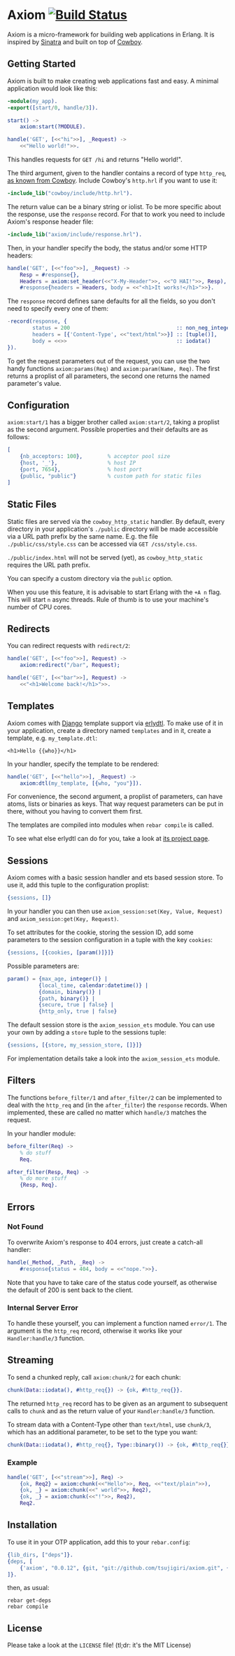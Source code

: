# Axiom [![Build Status](https://secure.travis-ci.org/tsujigiri/axiom.png?branch=master)](http://travis-ci.org/tsujigiri/axiom)

Axiom is a micro-framework for building web applications in Erlang.
It is inspired by [Sinatra](http://sinatrarb.com) and built on top of
[Cowboy](https://github.com/extend/cowboy).

## Getting Started

Axiom is built to make creating web applications fast and easy.
A minimal application would look like this:

```erlang
-module(my_app).
-export([start/0, handle/3]).

start() ->
	axiom:start(?MODULE).

handle('GET', [<<"hi">>], _Request) ->
	<<"Hello world!">>.

```

This handles requests for `GET /hi` and returns "Hello world!".

The third argument, given to the handler contains a record of type
`http_req`, [as known from Cowboy](https://github.com/extend/cowboy/blob/0c2e2224e372f01e6cf51a8e12d4856edb4cb8ac/include/http.hrl#L16).
Include Cowboy's `http.hrl` if you want to use it:

```erlang
-include_lib("cowboy/include/http.hrl").
```

The return value can be a binary string or iolist. To be more specific
about the response, use the `response` record. For that to work you
need to include Axiom's response header file:

```erlang
-include_lib("axiom/include/response.hrl").
```

Then, in your handler specify the body, the status and/or some HTTP
headers:

```erlang
handle('GET', [<<"foo">>], _Request) ->
	Resp = #response{},
	Headers = axiom:set_header(<<"X-My-Header">>, <<"O HAI!">>, Resp),
	#response{headers = Headers, body = <<"<h1>It works!</h1>">>}.
```

The `response` record defines sane defaults for all the fields, so you
don't need to specify every one of them:

```erlang
-record(response, {
		status = 200                                  :: non_neg_integer(),
		headers = [{'Content-Type', <<"text/html">>}] :: [tuple()],
		body = <<>>                                   :: iodata()
}).
```

To get the request parameters out of the request, you can use the two
handy functions `axiom:params(Req)` and `axiom:param(Name, Req)`.
The first returns a proplist of all parameters, the second one returns
the named parameter's value.


## Configuration

`axiom:start/1` has a bigger brother called `axiom:start/2`, taking a
proplist as the second argument. Possible properties and their defaults
are as follows:

```erlang
[
	{nb_acceptors: 100},		% acceptor pool size
	{host, '_'},				% host IP
	{port, 7654},				% host port
	{public, "public"}			% custom path for static files
]
```


## Static Files

Static files are served via the `cowboy_http_static` handler. By
default, every directory in your application's `./public` directory
will be made accessible via a URL path prefix by the same name. E.g. the
file `./public/css/style.css` can be accessed via `GET /css/style.css`.

`./public/index.html` will not be served (yet), as `cowboy_http_static`
requires the URL path prefix.

You can specify a custom directory via the `public` option.

When you use this feature, it is advisable to start Erlang with the
`+A n` flag. This will start `n` async threads.
Rule of thumb is to use your machine's number of CPU cores.


## Redirects

You can redirect requests with `redirect/2`:

```erlang
handle('GET', [<<"foo">>], Request) ->
	axiom:redirect("/bar", Request);

handle('GET', [<<"bar">>], Request) ->
	<<"<h1>Welcome back!</h1>">>.
```

## Templates

Axiom comes with [Django](https://github.com/django/django) template
support via [erlydtl](https://github.com/evanmiller/erlydtl). To make
use of it in your application, create a directory named `templates` and
in it, create a template, e.g. `my_template.dtl`:

```dtl
<h1>Hello {{who}}</h1>
```

In your handler, specify the template to be rendered:

```erlang
handle('GET', [<<"hello">>], _Request) ->
	axiom:dtl(my_template, [{who, "you"}]).
```

For convenience, the second argument, a proplist of parameters, can have
atoms, lists or binaries as keys. That way request parameters can be put
in there, without you having to convert them first.

The templates are compiled into modules when `rebar compile` is
called.

To see what else erlydtl can do for you, take a look at
[its project page](https://code.google.com/p/erlydtl/).

## Sessions

Axiom comes with a basic session handler and ets based session store. To
use it, add this tuple to the configuration proplist:

```erlang
{sessions, []}
```

In your handler you can then use
`axiom_session:set(Key, Value, Request)` and
`axiom_session:get(Key, Request)`.

To set attributes for the cookie, storing the session ID, add some
parameters to the session configuration in a tuple with the key
`cookies`:

```erlang
{sessions, [{cookies, [param()]}]}
```

Possible parameters are:

```erlang
param() = {max_age, integer()} |
		  {local_time, calendar:datetime()} |
		  {domain, binary()} |
		  {path, binary()} |
		  {secure, true | false} |
		  {http_only, true | false}
```

The default session store is the `axiom_session_ets` module. You can use
your own by adding a `store` tuple to the sessions tuple:

```erlang
{sessions, [{store, my_session_store, []}]}
```

For implementation details take a look into the `axiom_session_ets`
module.

## Filters

The functions `before_filter/1` and `after_filter/2` can be implemented
to deal with the `http_req` and (in the `after_filter`) the `response`
records. When implemented, these are called no matter which `handle/3`
matches the request.

In your handler module:

```erlang
before_filter(Req) ->
	% do stuff
	Req.

after_filter(Resp, Req) ->
	% do more stuff
	{Resp, Req}.
```

## Errors

### Not Found

To overwrite Axiom's response to 404 errors, just create a catch-all
handler:

```erlang
handle(_Method, _Path, _Req) ->
	#response{status = 404, body = <<"nope.">>}.
```

Note that you have to take care of the status code yourself, as
otherwise the default of 200 is sent back to the client.

### Internal Server Error

To handle these yourself, you can implement a function named `error/1`.
The argument is the `http_req` record, otherwise it works like your
`Handler:handle/3` function.

## Streaming

To send a chunked reply, call `axiom:chunk/2` for each chunk:

```erlang
chunk(Data::iodata(), #http_req{}) -> {ok, #http_req{}}.
```

The returned `http_req` record has to be given as an argument to
subsequent calls to `chunk` and as the return value of your
`Handler:handle/3` function.

To stream data with a Content-Type other than `text/html`, use
`chunk/3`, which has an additional parameter, to be set to the type you
want:

```erlang
chunk(Data::iodata(), #http_req{}, Type::binary()) -> {ok, #http_req{}}.
```

### Example

```erlang
handle('GET', [<<"stream">>], Req) ->
	{ok, Req2} = axiom:chunk(<<"Hello">>, Req, <<"text/plain">>),
	{ok, _} = axiom:chunk(<<" world">>, Req2),
	{ok, _} = axiom:chunk(<<"!">>, Req2),
	Req2.
```

## Installation

To use it in your OTP application, add this to your `rebar.config`:

```erlang
{lib_dirs, ["deps"]}.
{deps, [
	{'axiom', "0.0.12", {git, "git://github.com/tsujigiri/axiom.git", {tag, "v0.0.12"}}}
]}.
```

then, as usual:

```
rebar get-deps
rebar compile
```

## License

Please take a look at the `LICENSE` file! (tl;dr: it's the MIT License)
